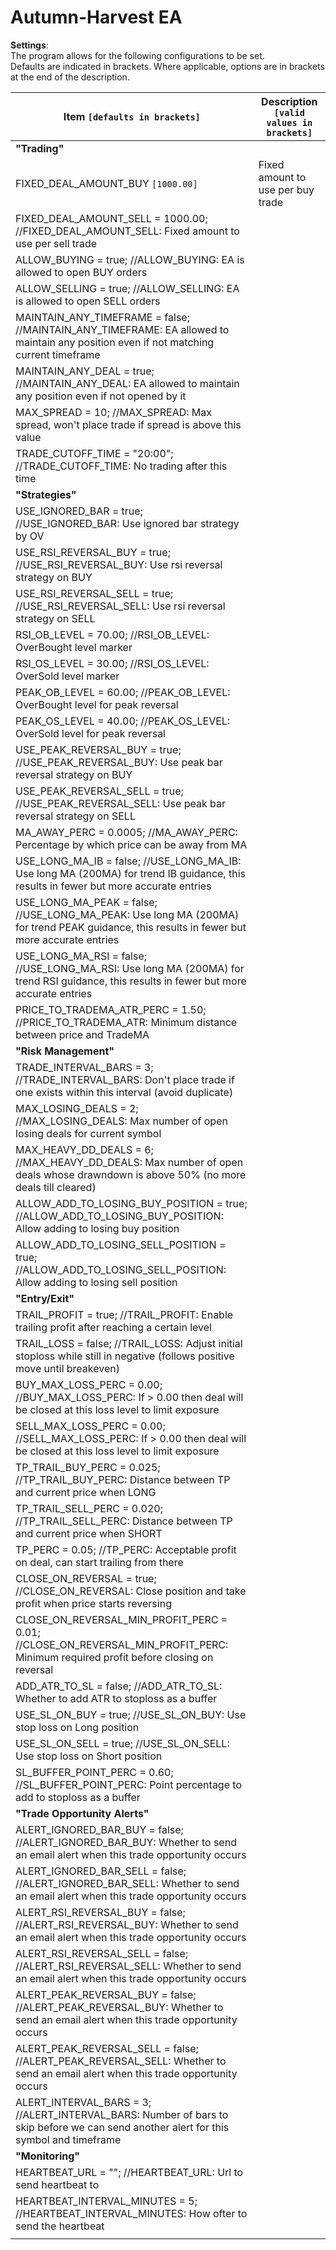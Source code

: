 # **Autumn-Harvest EA**

**Settings**:   
The program allows for the following configurations to be set.    
Defaults are indicated in brackets. Where applicable, options are in brackets at the end of the description.

| Item `[defaults in brackets]`       | Description `[valid values in brackets]`                                                                                                                                                                            |
|-------------------------------------|---------------------------------------------------------------------------------------------------------------------------------------------------------------------------------------------------------------------|
| **"Trading"**                       |   |
| FIXED_DEAL_AMOUNT_BUY `[1000.00]`   | Fixed amount to use per buy trade  |
| FIXED_DEAL_AMOUNT_SELL = 1000.00; //FIXED_DEAL_AMOUNT_SELL: Fixed amount to use per sell trade  |   |
| ALLOW_BUYING = true; //ALLOW_BUYING: EA is allowed to open BUY orders  |   |
| ALLOW_SELLING = true; //ALLOW_SELLING: EA is allowed to open SELL orders  |   |
| MAINTAIN_ANY_TIMEFRAME = false; //MAINTAIN_ANY_TIMEFRAME: EA allowed to maintain any position even if not matching current timeframe  |   |
| MAINTAIN_ANY_DEAL = true; //MAINTAIN_ANY_DEAL: EA allowed to maintain any position even if not opened by it  |   |
| MAX_SPREAD = 10; //MAX_SPREAD: Max spread, won't place trade if spread is above this value  |   |
| TRADE_CUTOFF_TIME = "20:00"; //TRADE_CUTOFF_TIME: No trading after this time  |   |
| **"Strategies"**                    |   |
| USE_IGNORED_BAR = true; //USE_IGNORED_BAR: Use ignored bar strategy by OV  |   |
| USE_RSI_REVERSAL_BUY = true; //USE_RSI_REVERSAL_BUY: Use rsi reversal strategy on BUY  |   |
| USE_RSI_REVERSAL_SELL = true; //USE_RSI_REVERSAL_SELL: Use rsi reversal strategy on SELL  |   |
| RSI_OB_LEVEL = 70.00; //RSI_OB_LEVEL: OverBought level marker  |   |
| RSI_OS_LEVEL = 30.00; //RSI_OS_LEVEL: OverSold level marker  |   |
| PEAK_OB_LEVEL = 60.00; //PEAK_OB_LEVEL: OverBought level for peak reversal  |   |
| PEAK_OS_LEVEL = 40.00; //PEAK_OS_LEVEL: OverSold level for peak reversal  |   |
| USE_PEAK_REVERSAL_BUY = true; //USE_PEAK_REVERSAL_BUY: Use peak bar reversal strategy on BUY  |   |
| USE_PEAK_REVERSAL_SELL = true; //USE_PEAK_REVERSAL_SELL: Use peak bar reversal strategy on SELL  |   |
| MA_AWAY_PERC = 0.0005; //MA_AWAY_PERC: Percentage by which price can be away from MA  |   |
| USE_LONG_MA_IB = false; //USE_LONG_MA_IB: Use long MA (200MA) for trend IB guidance, this results in fewer but more accurate entries  |   |
| USE_LONG_MA_PEAK = false; //USE_LONG_MA_PEAK: Use long MA (200MA) for trend PEAK guidance, this results in fewer but more accurate entries  |   |
| USE_LONG_MA_RSI = false; //USE_LONG_MA_RSI: Use long MA (200MA) for trend RSI guidance, this results in fewer but more accurate entries  |   |
| PRICE_TO_TRADEMA_ATR_PERC = 1.50; //PRICE_TO_TRADEMA_ATR: Minimum distance between price and TradeMA  |   |
| **"Risk Management"**               |   |
| TRADE_INTERVAL_BARS = 3; //TRADE_INTERVAL_BARS: Don't place trade if one exists within this interval (avoid duplicate)  |   |
| MAX_LOSING_DEALS = 2; //MAX_LOSING_DEALS: Max number of open losing deals for current symbol  |   |
| MAX_HEAVY_DD_DEALS = 6; //MAX_HEAVY_DD_DEALS: Max number of open deals whose drawndown is above 50% (no more deals till cleared)  |   |
| ALLOW_ADD_TO_LOSING_BUY_POSITION = true; //ALLOW_ADD_TO_LOSING_BUY_POSITION: Allow adding to losing buy position  |   |
| ALLOW_ADD_TO_LOSING_SELL_POSITION = true; //ALLOW_ADD_TO_LOSING_SELL_POSITION: Allow adding to losing sell position  |   |
| **"Entry/Exit"**                    |   |
| TRAIL_PROFIT = true; //TRAIL_PROFIT: Enable trailing profit after reaching a certain level  |   |
| TRAIL_LOSS = false; //TRAIL_LOSS: Adjust initial stoploss while still in negative (follows positive move until breakeven)  |   |
| BUY_MAX_LOSS_PERC = 0.00; //BUY_MAX_LOSS_PERC: If > 0.00 then deal will be closed at this loss level to limit exposure  |   |
| SELL_MAX_LOSS_PERC = 0.00; //SELL_MAX_LOSS_PERC: If > 0.00 then deal will be closed at this loss level to limit exposure  |   |
| TP_TRAIL_BUY_PERC = 0.025; //TP_TRAIL_BUY_PERC: Distance between TP and current price when LONG  |   |
| TP_TRAIL_SELL_PERC = 0.020; //TP_TRAIL_SELL_PERC: Distance between TP and current price when SHORT  |   |
| TP_PERC = 0.05; //TP_PERC: Acceptable profit on deal, can start trailing from there  |   |
| CLOSE_ON_REVERSAL = true; //CLOSE_ON_REVERSAL: Close position and take profit when price starts reversing  |   |
| CLOSE_ON_REVERSAL_MIN_PROFIT_PERC = 0.01; //CLOSE_ON_REVERSAL_MIN_PROFIT_PERC: Minimum required profit before closing on reversal  |   |
| ADD_ATR_TO_SL = false; //ADD_ATR_TO_SL: Whether to add ATR to stoploss as a buffer  |   |
| USE_SL_ON_BUY = true; //USE_SL_ON_BUY: Use stop loss on Long position  |   |
| USE_SL_ON_SELL = true; //USE_SL_ON_SELL: Use stop loss on Short position  |   |
| SL_BUFFER_POINT_PERC = 0.60; //SL_BUFFER_POINT_PERC: Point percentage to add to stoploss as a buffer  |   |
| **"Trade Opportunity Alerts"**      |   |
| ALERT_IGNORED_BAR_BUY = false; //ALERT_IGNORED_BAR_BUY: Whether to send an email alert when this trade opportunity occurs  |   |
| ALERT_IGNORED_BAR_SELL = false; //ALERT_IGNORED_BAR_SELL: Whether to send an email alert when this trade opportunity occurs  |   |
| ALERT_RSI_REVERSAL_BUY = false; //ALERT_RSI_REVERSAL_BUY: Whether to send an email alert when this trade opportunity occurs  |   |
| ALERT_RSI_REVERSAL_SELL = false; //ALERT_RSI_REVERSAL_SELL: Whether to send an email alert when this trade opportunity occurs  |   |
| ALERT_PEAK_REVERSAL_BUY = false; //ALERT_PEAK_REVERSAL_BUY: Whether to send an email alert when this trade opportunity occurs  |   |
| ALERT_PEAK_REVERSAL_SELL = false; //ALERT_PEAK_REVERSAL_SELL: Whether to send an email alert when this trade opportunity occurs  |   |
| ALERT_INTERVAL_BARS = 3; //ALERT_INTERVAL_BARS: Number of bars to skip before we can send another alert for this symbol and timeframe  |   |
| **"Monitoring"**                    |   |
| HEARTBEAT_URL = ""; //HEARTBEAT_URL: Url to send heartbeat to  |   |
| HEARTBEAT_INTERVAL_MINUTES = 5; //HEARTBEAT_INTERVAL_MINUTES: How ofter to send the heartbeat  |   |
|   |   |